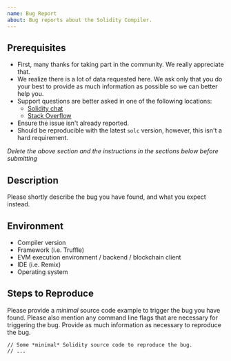 ```yaml
---
name: Bug Report
about: Bug reports about the Solidity Compiler.
---
```


## Prerequisites

- First, many thanks for taking part in the community. We really appreciate that.
- We realize there is a lot of data requested here. We ask only that you do your best to provide as much information as possible so we can better help you.
- Support questions are better asked in one of the following locations:
	- [Solidity chat](https://gitter.im/ethereum/solidity)
	- [Stack Overflow](https://ethereum.stackexchange.com/)
- Ensure the issue isn't already reported.
- Should be reproducible with the latest ``solc`` version, however, this isn't a hard requirement.

*Delete the above section and the instructions in the sections below before submitting*

## Description

Please shortly describe the bug you have found, and what you expect instead.

## Environment

- Compiler version
- Framework (i.e. Truffle)
- EVM execution environment / backend / blockchain client
- IDE (i.e. Remix)
- Operating system

## Steps to Reproduce

Please provide a *minimal* source code example to trigger the bug you have found.
Please also mention any command line flags that are necessary for triggering the bug.
Provide as much information as necessary to reproduce the bug.

```
// Some *minimal* Solidity source code to reproduce the bug.
// ...
```
